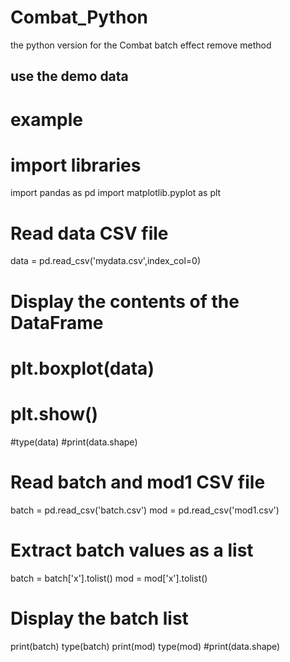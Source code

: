 # Combat_Python

the python version for the Combat batch effect remove method 

##  use the demo data
# example
# import libraries
import pandas as pd
import matplotlib.pyplot as plt

# Read data CSV file
data = pd.read_csv('mydata.csv',index_col=0)

# Display the contents of the DataFrame
# plt.boxplot(data)
# plt.show()
#type(data)
#print(data.shape)

# Read batch and mod1 CSV file
batch = pd.read_csv('batch.csv')
mod = pd.read_csv('mod1.csv')
# Extract batch values as a list
batch = batch['x'].tolist()
mod = mod['x'].tolist()
# Display the batch list
print(batch)
type(batch)
print(mod)
type(mod)
#print(data.shape)
